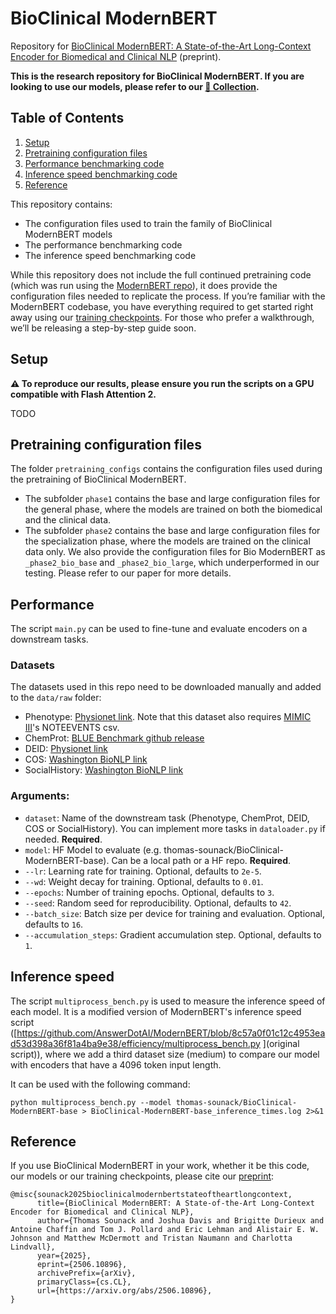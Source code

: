 # BioClinical ModernBERT

Repository for [BioClinical ModernBERT: A State-of-the-Art Long-Context Encoder for Biomedical and Clinical NLP](https://arxiv.org/abs/2506.10896) (preprint).

**This is the research repository for BioClinical ModernBERT. If you are looking to use our models, please refer to our [🤗 Collection](https://huggingface.co/collections/thomas-sounack/bioclinical-modernbert-681b824d12b9b6899841f8c7).**


## Table of Contents
1. [Setup](#setup)
2. [Pretraining configuration files](#pretraining-configuration-files)
3. [Performance benchmarking code](#performance)
4. [Inference speed benchmarking code](#inference-speed)
5. [Reference](#reference)

This repository contains:
- The configuration files used to train the family of BioClinical ModernBERT models
- The performance benchmarking code
- The inference speed benchmarking code

While this repository does not include the full continued pretraining code (which was run using the [ModernBERT repo](https://github.com/AnswerDotAI/ModernBERT)), it does provide the configuration files needed to replicate the process. If you’re familiar with the ModernBERT codebase, you have everything required to get started right away using our [training checkpoints](https://huggingface.co/thomas-sounack/BioClinical-ModernBERT-checkpoints). For those who prefer a walkthrough, we’ll be releasing a step-by-step guide soon.


## Setup

**⚠️ To reproduce our results, please ensure you run the scripts on a GPU compatible with Flash Attention 2.**

TODO

## Pretraining configuration files

The folder `pretraining_configs` contains the configuration files used during the pretraining of BioClinical ModernBERT.

- The subfolder `phase1` contains the base and large configuration files for the general phase, where the models are trained on both the biomedical and the clinical data.
- The subfolder `phase2` contains the base and large configuration files for the specialization phase, where the models are trained on the clinical data only. We also provide the configuration files for Bio ModernBERT as `_phase2_bio_base` and `_phase2_bio_large`, which underperformed in our testing. Please refer to our paper for more details.


## Performance

The script `main.py` can be used to fine-tune and evaluate encoders on a downstream tasks.

### Datasets
The datasets used in this repo need to be downloaded manually and added to the `data/raw` folder:
- Phenotype: [Physionet link](https://www.physionet.org/content/phenotype-annotations-mimic/1.20.03/). Note that this dataset also requires [MIMIC III](https://physionet.org/content/mimiciii/1.4/)'s NOTEEVENTS csv. 
- ChemProt: [BLUE Benchmark github release](https://github.com/ncbi-nlp/BLUE_Benchmark/releases/download/0.1/bert_data.zip)
- DEID: [Physionet link](https://www.physionet.org/content/deidentifiedmedicaltext/1.0/)
- COS: [Washington BioNLP link](https://depts.washington.edu/bionlp/data/corpora/files/events-COS-corpus.zip)
- SocialHistory: [Washington BioNLP link](https://depts.washington.edu/bionlp/data/corpora/files/SocialHistoryMTSamples.zip)

### Arguments:
* `dataset`: Name of the downstream task (Phenotype, ChemProt, DEID, COS or SocialHistory). You can implement more tasks in `dataloader.py` if needed. **Required**.
* `model`: HF Model to evaluate (e.g. thomas-sounack/BioClinical-ModernBERT-base). Can be a local path or a HF repo. **Required**.
* `--lr`: Learning rate for training. Optional, defaults to `2e-5`.
* `--wd`: Weight decay for training. Optional, defaults to `0.01`.
* `--epochs`: Number of training epochs. Optional, defaults to `3`.
* `--seed`: Random seed for reproducibility. Optional, defaults to `42`.
* `--batch_size`: Batch size per device for training and evaluation. Optional, defaults to `16`.
* `--accumulation_steps`: Gradient accumulation step. Optional, defaults to `1`.


##  Inference speed

The script `multiprocess_bench.py` is used to measure the inference speed of each model. It is a modified version of ModernBERT's inference speed script ([https://github.com/AnswerDotAI/ModernBERT/blob/8c57a0f01c12c4953ead53d398a36f81a4ba9e38/efficiency/multiprocess_bench.py
](original script)), where we add a third dataset size (medium) to compare our model with encoders that have a 4096 token input length.

It can be used with the following command:

```
python multiprocess_bench.py --model thomas-sounack/BioClinical-ModernBERT-base > BioClinical-ModernBERT-base_inference_times.log 2>&1
```


## Reference

If you use BioClinical ModernBERT in your work, whether it be this code, our models or our training checkpoints, please cite our [preprint](https://arxiv.org/abs/2506.10896):

```
@misc{sounack2025bioclinicalmodernbertstateoftheartlongcontext,
      title={BioClinical ModernBERT: A State-of-the-Art Long-Context Encoder for Biomedical and Clinical NLP}, 
      author={Thomas Sounack and Joshua Davis and Brigitte Durieux and Antoine Chaffin and Tom J. Pollard and Eric Lehman and Alistair E. W. Johnson and Matthew McDermott and Tristan Naumann and Charlotta Lindvall},
      year={2025},
      eprint={2506.10896},
      archivePrefix={arXiv},
      primaryClass={cs.CL},
      url={https://arxiv.org/abs/2506.10896}, 
}
```